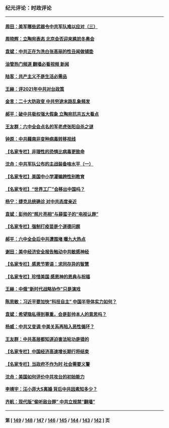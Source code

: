 ### 纪元评论：时政评论
---
#### [周田：美军哪些武器令中共军队难以应对（三）](../../pages/nsc1025/n13404188.md?11290330) 
#### [周晓辉：立陶宛表态 北京会否迎来尴尬冬奥会](../../pages/nsc1025/n13404067.md?11290330) 
#### [袁斌：中共正在为洗白张高丽的性丑闻做铺垫](../../pages/nsc1025/n13403691.md?11290330) 
#### [油管热门频道 翻墙必看视频 新闻](ok?11290330)
#### [陆客：共产主义不是生活必需品](../../pages/nsc1025/n13403671.md?11290330) 
#### [王赫：评2021年中共对台政策](../../pages/nsc1025/n13403554.md?11290330) 
#### [金言：二十大防政变 中共穷途末路乱象频发](../../pages/nsc1025/n13403129.md?11290330) 
#### [郝平：破中共极权强大假象 立陶宛抗共五大看点](../../pages/nsc1025/n13402903.md?11290330) 
#### [王友群：六中全会点名的军老虎张阳自杀之谜](../../pages/nsc1025/n13402994.md?11290330) 
#### [钟原：中共藉南非变种病毒转移视线](../../pages/nsc1025/n13402963.md?11290330) 
#### [【名家专栏】非理性的恐惧比病毒更致命](../../pages/nsc1025/n13402468.md?11290330) 
#### [沈舟：中共军队公布的主战装备啥水平（一）](../../pages/nsc1025/n13401722.md?11290330) 
#### [【名家专栏】美国中小学灌输跨性别教育](../../pages/nsc1025/n13400495.md?11290330) 
#### [【名家专栏】“世界工厂”会移出中国吗？](../../pages/nsc1025/n13400514.md?11290330) 
#### [杨宁：捷克总统确诊 对中共态度亲近](../../pages/nsc1025/n13399805.md?11290330) 
#### [袁斌：彭帅的“照片亮相”与薛蛮子的“电视认罪”](../../pages/nsc1025/n13399771.md?11290330) 
#### [【名家专栏】强制打疫苗是个道德问题](../../pages/nsc1025/n13398947.md?11290330) 
#### [郝平：六中全会后中共遭围堵 曝九大热点](../../pages/nsc1025/n13398733.md?11290330) 
#### [谢田：美中经济安全报告触动中共敏感神经](../../pages/nsc1025/n13398537.md?11290330) 
#### [【名家专栏】感恩节寄语：求同存异的智慧](../../pages/nsc1025/n13398035.md?11290330) 
#### [【名家专栏】珍惜美国 感恩神的恩典与祝福](../../pages/nsc1025/n13398013.md?11290330) 
#### [王赫：中俄“新时代战略协作”只是演戏](../../pages/nsc1025/n13397654.md?11290330) 
#### [陈思敏：习近平要加快“科技自主” 中国半导体实力如何？](../../pages/nsc1025/n13397621.md?11290330) 
#### [袁斌：希望隐私得到尊重，会是彭帅本人的意思吗？](../../pages/nsc1025/n13397513.md?11290330) 
#### [杨威：中共又变调 中美关系再陷入恶性循环？](../../pages/nsc1025/n13396881.md?11290330) 
#### [王友群：中共高层都知道迫害法轮功是错的](../../pages/nsc1025/n13396509.md?11290330) 
#### [【名家专栏】中国经济高速增长期行将结束](../../pages/nsc1025/n13395900.md?11290330) 
#### [【名家专栏】当政府不作为时 社会需要义警](../../pages/nsc1025/n13395901.md?11290330) 
#### [沈舟：美国如何评价中共攻台的初始能力](../../pages/nsc1025/n13394655.md?11290330) 
#### [李靖宇：汪小菲大S离婚 背后中共因素知多少？](../../pages/nsc1025/n13395273.md?11290330) 
#### [齐航：现代版“偷听敌台罪” 中共立规禁“翻墙”](../../pages/nsc1025/n13393892.md?11290330) 

---
#### 第 [ [149](./149.md?11290330) / [148](./148.md?11290330) / [147](./147.md?11290330) / [146](./146.md?11290330) / [145](./145.md?11290330) / [144](./144.md?11290330) / [143](./143.md?11290330) / [142](./142.md?11290330) ] 页
